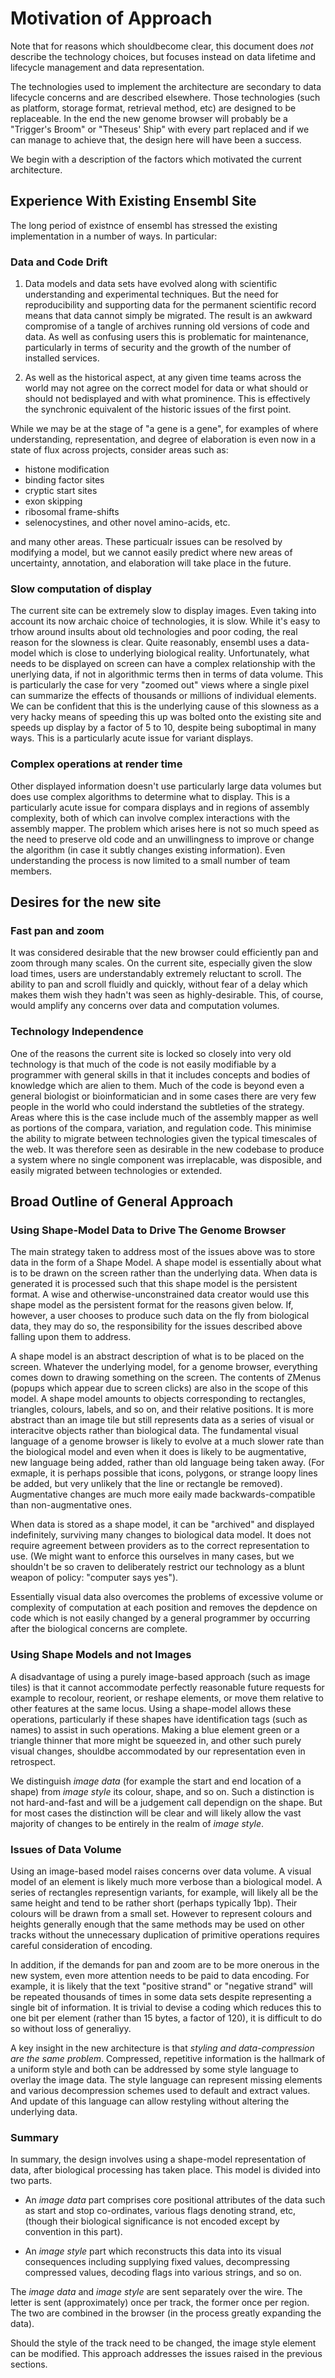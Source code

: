 # Motivation of Approach

Note that for reasons which shouldbecome clear, this document does *not* describe the technology choices, but focuses instead on data lifetime and lifecycle management and data representation.

The technologies used to implement the architecture are secondary to data lifecycle concerns and are described elsewhere. Those technologies (such as platform, storage format, retrieval method, etc) are designed to be replaceable. In the end the new genome browser will probably be a "Trigger's Broom" or "Theseus' Ship" with every part replaced and if we can manage to achieve that, the design here will have been a success.

We begin with a description of the factors which motivated the current architecture.

## Experience With Existing Ensembl Site

The long period of existnce of ensembl has stressed the existing implementation in a number of ways. In particular:

### Data and Code Drift

1. Data models and data sets have evolved along with scientific understanding and experimental techniques. But the need for reproducibility and supporting data for the permanent scientific record means that data cannot simply be migrated. The result is an awkward compromise of a tangle of archives running old versions of code and data. As well as confusing users this is problematic for maintenance, particularly in terms of security and the growth of the number of installed services.

2. As well as the historical aspect, at any given time teams across the world may not agree on the correct model for data or what should or should not bedisplayed and with what prominence. This is effectively the synchronic equivalent of the historic issues of the first point.

While we may be at the stage of "a gene is a gene", for examples of where understanding, representation, and degree of elaboration is even now in a state of flux across projects, consider areas such as:

* histone modification
* binding factor sites
* cryptic start sites
* exon skipping
* ribosomal frame-shifts
* selenocystines, and other novel amino-acids, etc.

and many other areas. These particualr issues can be resolved by modifying a model, but we cannot easily predict where new areas of uncertainty, annotation, and elaboration will take place in the future.

### Slow computation of display

The current site can be extremely slow to display images. Even taking into account its now archaic choice of technologies, it is slow. While it's easy to trhow around insults about old technologies and poor coding, the real reason for the slowness is clear. Quite reasonably, ensembl uses a data-model which is close to underlying biological reality. Unfortunately, what needs to be displayed on screen can have a complex relationship with the unerlying data, if not in algorithmic terms then in terms of data volume. This is particularly the case for very "zoomed out" views where a single pixel can summarize the effects of thousands or millions of individual elements. We can be confident that this is the underlying cause of this slowness as a very hacky means of speeding this up was bolted onto the existing site and speeds up display by a factor of 5 to 10, despite being suboptimal in many ways. This is a particularly acute issue for variant displays.

### Complex operations at render time

Other displayed information doesn't use particularly large data volumes but does use complex algorithms to determine what to display. This is a particularly acute issue for compara displays and in regions of assembly complexity, both of which can involve complex interactions with the assembly mapper. The problem which arises here is not so much speed as the need to preserve old code and an unwillingness to improve or change the algorithm (in case it subtly changes existing information). Even understanding the process is now limited to a small number of team members.

## Desires for the new site

### Fast pan and zoom

It was considered desirable that the new browser could efficiently pan and zoom through many scales. On the current site, especially given the slow load times, users are understandably extremely reluctant to scroll. The ability to pan and scroll fluidly and quickly, without fear of a delay which makes them wish they hadn't was seen as highly-desirable. This, of course, would amplify any concerns over data and computation volumes.

### Technology Independence

One of the reasons the current site is locked so closely into very old technology is that much of the code is not easily modifiable by a programmer with general skills in that it includes concepts and bodies of knowledge which are alien to them. Much of the code is beyond even a general biologist or bioinformatician and in some cases there are very few people in the world who could inderstand the subtleties of the strategy. Areas where this is the case include much of the assembly mapper as well as portions of the compara, variation, and regulation code. This minimise the ability to migrate between technologies given the typical timescales of the web. It was therefore seen as desirable in the new codebase to produce a system where no single component was irreplacable, was disposible, and easily migrated between technologies or extended.

## Broad Outline of General Approach

### Using Shape-Model Data to Drive The Genome Browser

The main strategy taken to address most of the issues above was to store data in the form of a Shape Model. A shape model is essentially about what is to be drawn on the screen rather than the underlying data. When data is generated it is processed such that this shape model is the persistent format. A wise and otherwise-unconstrained data creator would use this shape model as the persistent format for the reasons given below. If, however, a user chooses to produce such data on the fly from biological data, they may do so, the responsibility for the issues described above falling upon them to address.

A shape model is an abstract description of what is to be placed on the screen. Whatever the underlying model, for a genome browser, everything comes down to drawing something on the screen. The contents of ZMenus (popups which appear due to screen clicks) are also in the scope of this model. A shape model amounts to objects corresponding to rectangles, triangles, colours, labels, and so on, and their relative positions. It is more abstract than an image tile but still represents data as a series of visual or interacitve objects rather than biological data. The fundamental visual language of a genome browser is likely to evolve at a much slower rate than the biological model and even when it does is likely to be augmentative, new language being added, rather than old language being taken away. (For exmaple, it is perhaps possible that icons, polygons, or strange loopy lines be added, but very unlikely that the line or rectangle be removed). Augmentative changes are much more eaily made backwards-compatible than non-augmentative ones.

When data is stored as a shape model, it can be "archived" and displayed indefinitely, surviving many changes to biological data model. It does not require agreement between providers as to the correct representation to use. (We might want to enforce this ourselves in many cases, but we shouldn't be so craven to deliberately restrict our technology as a blunt weapon of policy: "computer says yes").

Essentially visual data also overcomes the problems of excessive volume or complexity of computation at each position and removes the depdence on code which is not easily changed by a general programmer by occurring after the biological concerns are complete.

### Using Shape Models and not Images

A disadvantage of using a purely image-based approach (such as image tiles) is that it cannot accommodate perfectly reasonable future requests for example to recolour, reorient, or reshape elements, or move them relative to other features at the same locus. Using a shape-model allows these operations, particularly if these shapes have identification tags (such as names) to assist in such operations. Making a blue element green or a triangle thinner that more might be squeezed in, and other such purely visual changes, shouldbe accommodated by our representation even in retrospect.

We distinguish *image data* (for example the start and end location of a shape) from *image style* its colour, shape, and so on. Such a distinction is not hard-and-fast and will be a judgement call dependign on the shape. But for most cases the distinction will be clear and will likely allow the vast majority of changes to be entirely in the realm of *image style*.

### Issues of Data Volume

Using an image-based model raises concerns over data volume. A visual model of an element is likely much more verbose than a biological model. A series of rectangles representign variants, for example, will likely all be the same height and tend to be rather short (perhaps typically 1bp). Their colours will be drawn from a small set. However to represent colours and heights generally enough that the same methods may be used on other tracks without the unnecessary duplication of primitive operations requires careful consideration of encoding.

In addition, if the demands for pan and zoom are to be more onerous in the new system, even more attention needs to be paid to data encoding. For example, it is likely that the text "positive strand" or "negative strand" will be repeated thousands of times in some data sets despite representing a single bit of information. It is trivial to devise a coding which reduces this to one bit per element (rather than 15 bytes, a factor of 120), it is difficult to do so without loss of generaliyy.

A key insight in the new architecture is that *styling and data-compression are the same problem*. Compressed, repetitive information is the hallmark of a uniform style and both can be addressed by some style language to overlay the image data. The style language can represent missing elements and various decompression schemes used to default and extract values. And update of this language can allow restyling without altering the underlying data.

### Summary

In summary, the design involves using a shape-model representation of data, after biological processing has taken place. This model is divided into two parts.

* An *image data* part comprises core positional attributes of the data such as start and stop co-ordinates, various flags denoting strand, etc, (though their biological significance is not encoded except by convention in this part).

* An *image style* part which reconstructs this data into its visual consequences including supplying fixed values, decompressing compressed values, decoding flags into various strings, and so on.

The *image data* and *image style* are sent separately over the wire. The letter is sent (approximately) once per track, the former once per region. The two are combined in the browser (in the process greatly expanding the data).

Should the style of the track need to be changed, the image style element can be modified. This approach addresses the issues raised in the previous sections.
